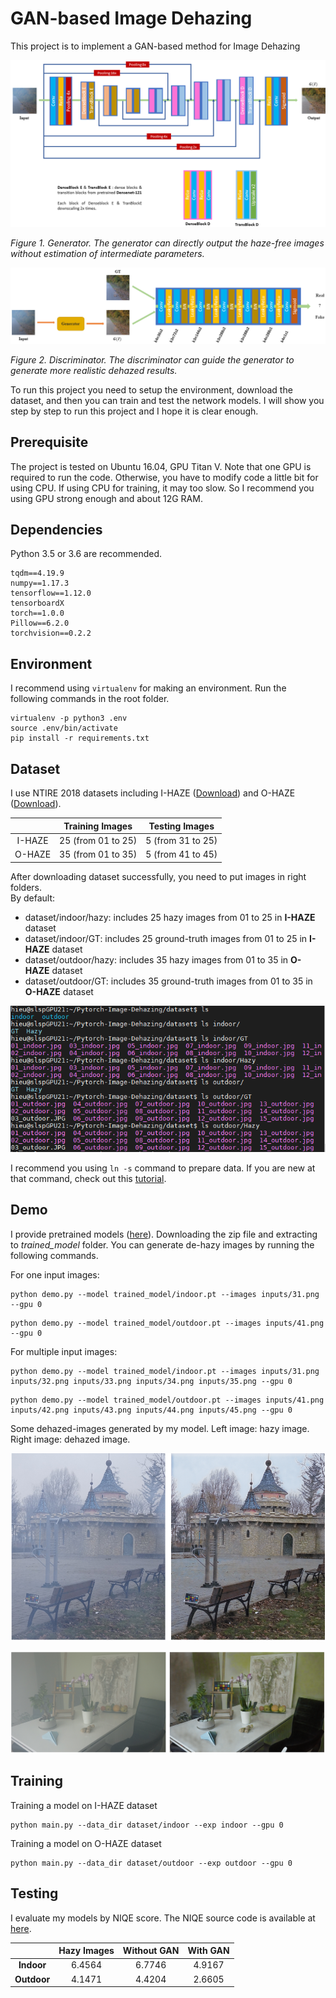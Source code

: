 # GAN-based Image Dehazing

This project is to implement a GAN-based method for Image Dehazing

![generator](figs/generator.png)

_Figure 1. Generator. The generator can directly output the haze-free images without estimation of intermediate parameters._

![discriminator](figs/discriminator.png)

_Figure 2. Discriminator. The discriminator can guide the generator to generate more realistic dehazed results._

To run this project you need to setup the environment, download the dataset, and then you can train and test the network models. I will show you step by step to run this project and I hope it is clear enough.

## Prerequisite

The project is tested on Ubuntu 16.04, GPU Titan V. Note that one GPU is required to run the code. Otherwise, you have to modify code a little bit for using CPU. If using CPU for training, it may too slow. So I recommend you using GPU strong enough and about 12G RAM.

## Dependencies

Python 3.5 or 3.6 are recommended.

```
tqdm==4.19.9
numpy==1.17.3
tensorflow==1.12.0
tensorboardX
torch==1.0.0
Pillow==6.2.0
torchvision==0.2.2
```

## Environment

I recommend using `virtualenv` for making an environment. Run the following commands in the root folder.

```
virtualenv -p python3 .env
source .env/bin/activate
pip install -r requirements.txt
```

## Dataset

I use NTIRE 2018 datasets including I-HAZE ([Download](http://www.vision.ee.ethz.ch/ntire18/i-haze/)) and O-HAZE ([Download](http://www.vision.ee.ethz.ch/ntire18/o-haze/)).

|        |  Training Images   |  Testing Images   |
| :----: | :----------------: | :---------------: |
| I-HAZE | 25 (from 01 to 25) | 5 (from 31 to 25) |
| O-HAZE | 35 (from 01 to 35) | 5 (from 41 to 45) |

After downloading dataset successfully, you need to put images in right folders. <br/>By default:  

+ dataset/indoor/hazy: includes 25 hazy images from 01 to 25 in **I-HAZE** dataset
+ dataset/indoor/GT: includes 25 ground-truth images from 01 to 25 in **I-HAZE** dataset
+  dataset/outdoor/hazy:  includes 35 hazy images from 01 to 35 in **O-HAZE** dataset
+ dataset/outdoor/GT: includes 35 ground-truth images from 01 to 35 in **O-HAZE** dataset

![data](figs/data.PNG)

I recommend you using ```ln -s``` command to prepare data. If you are new at that command, check out this [tutorial](https://www.computerhope.com/unix/uln.htm).

## Demo

I provide pretrained models ([here](https://drive.google.com/open?id=1t66aicSFaG1iY9xhHiaVCxFkzc7-6e9I)). Downloading the zip file and extracting to _trained_model_ folder. You can generate de-hazy images by running the following commands.

For one input images:

```
python demo.py --model trained_model/indoor.pt --images inputs/31.png --gpu 0
```

```
python demo.py --model trained_model/outdoor.pt --images inputs/41.png --gpu 0
```

For multiple input images:

```
python demo.py --model trained_model/indoor.pt --images inputs/31.png inputs/32.png inputs/33.png inputs/34.png inputs/35.png --gpu 0
```

```
python demo.py --model trained_model/outdoor.pt --images inputs/41.png inputs/42.png inputs/43.png inputs/44.png inputs/45.png --gpu 0
```

Some dehazed-images generated by my model. Left image: hazy image. Right image: dehazed image.

![demo](figs/demo1.png)

![demo](figs/demo2.png)

## Training

Training a model on I-HAZE dataset

```
python main.py --data_dir dataset/indoor --exp indoor --gpu 0
```

Training a model on O-HAZE dataset

```
python main.py --data_dir dataset/outdoor --exp outdoor --gpu 0
```

## Testing

I evaluate my models by NIQE score. The NIQE source code is available at [here](https://www.dropbox.com/s/o8ptao3fvub7a6f/evaluation_code.zip?dl=0). 

|             | Hazy Images | Without GAN | With GAN |
| :---------: | :---------: | :---------: | :------: |
| **Indoor**  |   6.4564    |   6.7746    |  4.9167  |
| **Outdoor** |   4.1471    |   4.4204    |  2.6605  |







